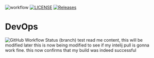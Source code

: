 ![workflow](https://github.com/rskramirez/devops/actions/workflows/main.yml/badge.svg)
[![LICENSE](https://img.shields.io/github/license/rskramirez/devops.svg?style=flat-square)](https://github.com/<github-username>/devops/blob/master/LICENSE)
[![Releases](https://img.shields.io/github/release/rskramirez/devops/all.svg?style=flat-square)](https://github.com/<github-username>/devops/releases)
# DevOps
![GitHub Workflow Status (branch)](https://img.shields.io/github/actions/workflow/status/rskramirez/devops/main.yml?branch=develop&style=flat-square)
test read me content, this will be modified later
this is now being modified to see if my intelij pull is gonna work fine.
this now confirms that my build was indeed successful
